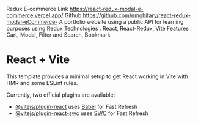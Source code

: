 Redux E-commerce
Link  https://react-redux-modal-e-commerce.vercel.app/
Github   https://github.com/nmghifary/react-redux-modal-eCommerce-
A portfolio website using a public API for learning purposes using Redux
Technologies	: React, React-Redux, Vite
Features	: Cart, Modal, Filter and Search, Bookmark

# React + Vite

This template provides a minimal setup to get React working in Vite with HMR and some ESLint rules.

Currently, two official plugins are available:

- [@vitejs/plugin-react](https://github.com/vitejs/vite-plugin-react/blob/main/packages/plugin-react/README.md) uses [Babel](https://babeljs.io/) for Fast Refresh
- [@vitejs/plugin-react-swc](https://github.com/vitejs/vite-plugin-react-swc) uses [SWC](https://swc.rs/) for Fast Refresh
